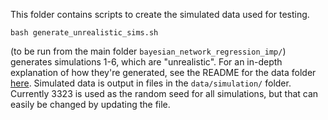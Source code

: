 This folder contains scripts to create the simulated data used for testing.

```
bash generate_unrealistic_sims.sh
```
(to be run from the main folder `bayesian_network_regression_imp/`) generates simulations 1-6, which are "unrealistic". For an in-depth explanation of how they're generated, see the README for the data folder [here](/data/simulation/ReadMe.md). Simulated data is output in files in the `data/simulation/` folder. Currently 3323 is used as the random seed for all simulations, but that can easily be changed by updating the file. 
